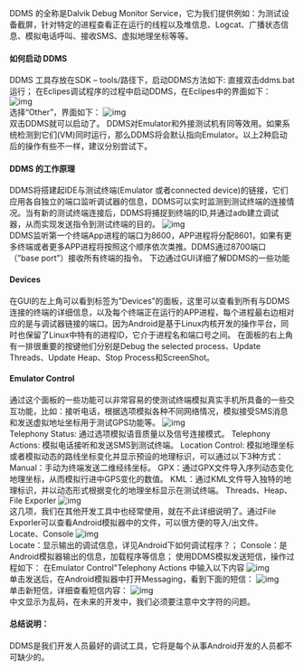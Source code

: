 DDMS 的全称是Dalvik Debug Monitor Service，它为我们提供例如：为测试设备截屏，针对特定的进程查看正在运行的线程以及堆信息、Logcat、广播状态信息、模拟电话呼叫、接收SMS、虚拟地理坐标等等。
#### 如何启动 DDMS
DDMS 工具存放在SDK – tools/路径下，启动DDMS方法如下:
直接双击ddms.bat运行；
在Eclipes调试程序的过程中启动DDMS，在Eclipes中的界面如下：
![img](P)  
选择“Other”，界面如下：
![img](P)  
双击DDMS就可以启动了。
DDMS对Emulator和外接测试机有同等效用。如果系统检测到它们(VM)同时运行，那么DDMS将会默认指向Emulator。以上2种启动后的操作有些不一样，建议分别尝试下。
#### DDMS 的工作原理
DDMS将搭建起IDE与测试终端(Emulator 或者connected device)的链接，它们应用各自独立的端口监听调试器的信息，DDMS可以实时监测到测试终端的连接情况。当有新的测试终端连接后，DDMS将捕捉到终端的ID,并通过adb建立调试器，从而实现发送指令到测试终端的目的。
![img](P)  
DDMS监听第一个终端App进程的端口为8600，APP进程将分配8601，如果有更多终端或者更多APP进程将按照这个顺序依次类推。DDMS通过8700端口（”base port”）接收所有终端的指令。
下边通过GUI详细了解DDMS的一些功能
#### Devices
在GUI的左上角可以看到标签为”Devices”的面板，这里可以查看到所有与DDMS连接的终端的详细信息，以及每个终端正在运行的APP进程，每个进程最右边相对应的是与调试器链接的端口。因为Android是基于Linux内核开发的操作平台，同时也保留了Linux中特有的进程ID，它介于进程名和端口号之间。
在面板的右上角有一排很重要的按键他们分别是Debug the selected process、Update Threads、Update Heap、Stop Process和ScreenShot。
#### Emulator Control
通过这个面板的一些功能可以非常容易的使测试终端模拟真实手机所具备的一些交互功能，比如：接听电话，根据选项模拟各种不同网络情况，模拟接受SMS消息和发送虚拟地址坐标用于测试GPS功能等。
![img](P)  
Telephony Status: 通过选项模拟语音质量以及信号连接模式。
Telephony Actions: 模拟电话接听和发送SMS到测试终端。
Location Control: 模拟地理坐标或者模拟动态的路线坐标变化并显示预设的地理标识，可以通过以下3种方式：
Manual：手动为终端发送二维经纬坐标。
GPX：通过GPX文件导入序列动态变化地理坐标，从而模拟行进中GPS变化的数值。
KML：通过KML文件导入独特的地理标识，并以动态形式根据变化的地理坐标显示在测试终端。 
Threads、Heap、File Exporler
![img](P)  
这几项，我们在其他开发工具中也经常使用，就在不此详细说明了。通过File Exporler可以查看Android模拟器中的文件，可以很方便的导入/出文件。
Locate、Console
![img](P)  
Locate：显示输出的调试信息，详见Android下如何调试程序？；
Console：是Android模拟器输出的信息，加载程序等信息；
使用DDMS模拟发送短信，操作过程如下：
在Emulator Control"Telephony Actions 中输入以下内容
![img](P)  
单击发送后，在Android模拟器中打开Messaging，看到下面的短信：
![img](P)  
单击新短信，详细查看短信内容：
![img](P)  
中文显示为乱码，在未来的开发中，我们必须要注意中文字符的问题。
#### 总结说明：
DDMS是我们开发人员最好的调试工具，它将是每个从事Android开发的人员都不可缺少的。